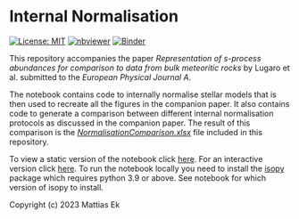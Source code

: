 # Internal Normalisation
[![License: MIT](https://img.shields.io/badge/License-MIT-yellow.svg)](https://github.com/mattias-ek/internal_normalisation/blob/main/LICENSE)
[![nbviewer](https://raw.githubusercontent.com/jupyter/design/master/logos/Badges/nbviewer_badge.svg)](https://nbviewer.org/github/mattias-ek/internal_normalisation/blob/main/EPJA_CompanionNotebook.ipynb)
[![Binder](https://mybinder.org/badge_logo.svg)](https://mybinder.org/v2/gh/mattias-ek/internal_normalisation/HEAD?labpath=EPJA_CompanionNotebook.ipynb)

This repository accompanies the paper *Representation of s-process abundances for comparison to data from bulk meteoritic rocks* by Lugaro et al. submitted to the *European Physical Journal A*.

The notebook contains code to internally normalise stellar models that is then used to recreate all the figures in the companion paper. It also contains code to generate a comparison between different internal normalisation protocols as discussed in the companion paper. The result of this comparison is the [*NormalisationComparison.xlsx*](https://github.com/mattias-ek/internal_normalisation/raw/main/Output/NormalisationComparison.xlsx) file included in this repository.

To view a static version of the notebook click [here](https://nbviewer.org/github/mattias-ek/internal_normalisation/blob/main/EPJA_CompanionNotebook.ipynb). For an interactive version click [here](https://mybinder.org/v2/gh/mattias-ek/internal_normalisation/HEAD?labpath=EPJA_CompanionNotebook.ipynb). To run the notebook locally you need to install the [isopy](https://isopy.readthedocs.io/en/latest/installation.html) package which requires python 3.9 or above. See notebook for which version of isopy to install.

Copyright (c) 2023 Mattias Ek
